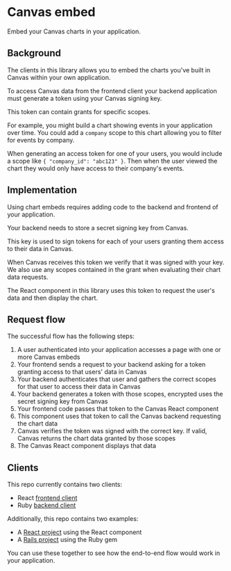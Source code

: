 # Canvas embed
Embed your Canvas charts in your application.

## Background
The clients in this library allows you to embed the charts you've built in Canvas within your own application.

To access Canvas data from the frontend client your backend application must generate a token using your Canvas signing key.

This token can contain grants for specific scopes.

For example, you might build a chart showing events in your application over time. You could add a `company` scope to this chart allowing you to filter for events by company.

When generating an access token for one of your users, you would include a scope like `{ "company_id": "abc123" }`. Then when the user viewed the chart they would only have access to their company's events.

## Implementation

Using chart embeds requires adding code to the backend and frontend of your application.

Your backend needs to store a secret signing key from Canvas. 

This key is used to sign tokens for each of your users granting them access to their data in Canvas.

When Canvas receives this token we verify that it was signed with your key. We also use any scopes contained in the grant when evaluating their chart data requests.

The React component in this library uses this token to request the user's data and then display the chart.

## Request flow
The successful flow has the following steps:

1. A user authenticated into your application accesses a page with one or more Canvas embeds
2. Your frontend sends a request to your backend asking for a token granting access to that users' data in Canvas
3. Your backend authenticates that user and gathers the correct scopes for that user to access their data in Canvas
4. Your backend generates a token with those scopes, encrypted uses the secret signing key from Canvas
5. Your frontend code passes that token to the Canvas React component 
6. This component uses that token to call the Canvas backend requesting the chart data
7. Canvas verifies the token was signed with the correct key. If valid, Canvas returns the chart data granted by those scopes
8. The Canvas React component displays that data

## Clients
This repo currently contains two clients:
- React [frontend client](https://github.com/canvas/embed/tree/main/react)
- Ruby [backend client](https://github.com/canvas/embed/tree/main/ruby)

Additionally, this repo contains two examples:

- A [React project](https://github.com/canvas/embed/tree/main/react/example) using the React component
- A [Rails project](https://github.com/canvas/embed/tree/main/react/example) using the Ruby gem

You can use these together to see how the end-to-end flow would work in your application.
